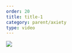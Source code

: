 ```yaml
---
order: 20
title: title-1
category: parent/axiety
type: video
---
```


[![](https://alacolang.ir/kolbeh/static/images/stress2-cover.webp)](https://alacolang.ir/kolbeh/static/videos/stress2.mp4)
